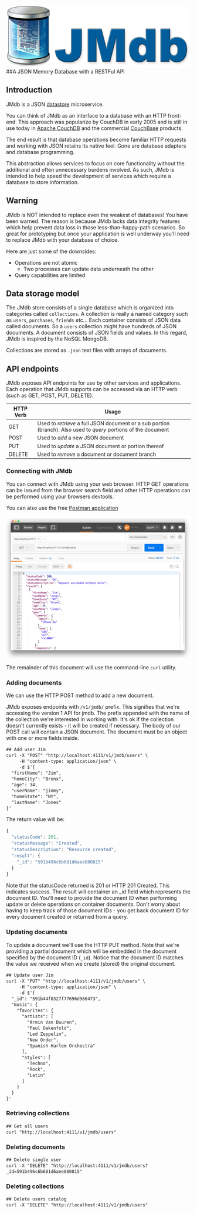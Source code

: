 ![](./images/logo.png)
##A JSON Memory Database with a RESTFul API

## Introduction

JMdb is a JSON [datastore](https://en.wikipedia.org/wiki/Data_store) microservice.

You can think of JMdb as an interface to a database with an HTTP front-end. This approach was popularize by CouchDB in early 2005 and is still in use today in [Apache CouchDB](http://couchdb.apache.org/) and the commercial [CouchBase](http://www.couchbase.com) products.

The end result is that database operations become familiar HTTP requests and working with JSON retains its native feel. Gone are database adapters and database programming.

This abstraction allows services to focus on core functionality without the additional and often unnecessary burdens involved. As such, JMdb is intended to help speed the development of services which require a database to store information.

## Warning

JMdb is NOT intended to replace even the weakest of databases! You have been warned. The reason is because JMdb lacks data integrity features which help prevent data loss in those less-than-happy-path scenarios. So great for prototyping but once your application is well underway you'll need to replace JMdb with your database of choice.

Here are just some of the downsides:

* Operations are not atomic
  * Two processes can update data underneath the other
* Query capabilities are limited

## Data storage model

The JMdb store consists of a single database which is organized into categories called `collections`.
A collection is really a named category such as `users`, `purchases`, `friends` etc... Each container consists of JSON data called documents. So a `users` collection might have hundreds of JSON documents. A document consists of JSON fields and values. In this regard, JMdb is inspired by the NoSQL MongoDB.

Collections are stored as `.json` text files with arrays of documents.

## API endpoints

JMdb exposes API endpoints for use by other services and applications.  Each operation that JMdb supports can be accessed via an HTTP verb (such as GET, POST, PUT, DELETE).

HTTP Verb | Usage
--- | ---
GET | Used to *retrieve* a full JSON document or a sub portion (branch).  Also used to *query* portions of the document
POST | Used to *add* a new JSON document
PUT | Used to *update* a JSON document or portion thereof
DELETE | Used to *remove* a document or document branch

### Connecting with JMdb

You can connect with JMdb using your web browser. HTTP GET operations can be issued from the browser search field and other HTTP operations can be performed using your browsers devtools.  

You can also use the free [Postman application](https://www.getpostman.com/)

![](./images/Postman.jpg)

The remainder of this document will use the command-line `curl` utility.

### Adding documents

We can use the HTTP POST method to add a new document.

JMdb exposes endpoints with `/v1/jmdb/` prefix. This signifies that we're accessing the version 1 API for jmdb. The prefix appended with the name of the collection we're interested in working with. It's ok if the collection doesn't currently exists - it will be created if necessary.  The body of our POST call will contain a JSON document.  The document must be an object with one or more fields inside.

```shell
## Add user Jim
curl -X "POST" "http://localhost:4111/v1/jmdb/users" \
     -H "content-type: application/json" \
     -d $'{
  "firstName": "Jim",
  "homeCity": "Bronx",
  "age": 34,
  "userName": "jimmy",
  "homeState": "NY",
  "lastName": "Jones"
}'
```

The return value will be:

```javascript
{
  "statusCode": 201,
  "statusMessage": "Created",
  "statusDescription": "Resource created",
  "result": {
    "_id": "591b496c6b681d6aee880815"
  }
}
```

Note that the statusCode returned is 201 or HTTP 201 Created. This indicates success. The result will container an _id field which represents the document ID. You'll need to provide the document ID when performing update or delete operations on container documents. Don't worry about having to keep track of those document IDs - you get back document ID for every document created or returned from a query.

### Updating documents

To update a document we'll use the HTTP PUT method.  Note that we're providing a partial document which will be embedded in the document specified by the document ID (`_id`). Notice that the document ID matches the value we received when we create (stored) the original document.

```shell
## Update user Jim
curl -X "PUT" "http://localhost:4111/v1/jmdb/users" \
     -H "content-type: application/json" \
     -d $'{
  "_id": "591b44f0327f77696d986473",
  "music": {
    "favorites": {
      "artists": [
        "Armin Van Buuren",
        "Paul Oakenfold",
        "Led Zeppelin",
        "New Order",
        "Spanish Harlem Orchestra"
      ],
      "styles": [
        "Techno",
        "Rock",
        "Latin"
      ]
    }
  }
}'
```

### Retrieving collections

```shell
## Get all users
curl "http://localhost:4111/v1/jmdb/users"
```

### Deleting documents

```shell
## Delete single user
curl -X "DELETE" "http://localhost:4111/v1/jmdb/users?_id=591b496c6b681d6aee880815"
```

### Deleting collections

```shell
## Delete users catalog
curl -X "DELETE" "http://localhost:4111/v1/jmdb/users"
```
